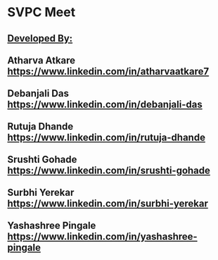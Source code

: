 # SVPC Meet

<h2><u>Developed By:</u><br><br>
Atharva Atkare <a href="https://www.linkedin.com/in/atharvaatkare7" target="_blank">https://www.linkedin.com/in/atharvaatkare7</a><br><br>
Debanjali Das <a href="https://www.linkedin.com/in/debanjali-das-7b70a8192/" target="_blank">https://www.linkedin.com/in/debanjali-das</a><br><br>
Rutuja Dhande <a href="https://www.linkedin.com/in/rutuja-dhande-4b9394213/" target="_blank">https://www.linkedin.com/in/rutuja-dhande</a><br><br>
Srushti Gohade <a href="https://www.linkedin.com/in/srushti-gohade-9a16061a3/" target="_blank">https://www.linkedin.com/in/srushti-gohade</a><br><br>
Surbhi Yerekar <a href="https://www.linkedin.com/in/surbhi-yerekar-94919322a" target="_blank">https://www.linkedin.com/in/surbhi-yerekar</a><br><br>
Yashashree Pingale <a href="https://www.linkedin.com/in/yashashree-pingale-23a20b1b4/" target="_blank">https://www.linkedin.com/in/yashashree-pingale</a></h2>
